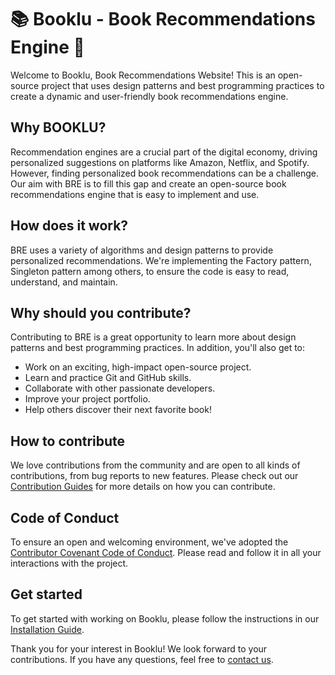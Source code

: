 # 📚 Booklu - Book Recommendations Engine 🚀

Welcome to Booklu, Book Recommendations Website! This is an open-source project that uses design patterns and best programming practices to create a dynamic and user-friendly book recommendations engine.

## Why BOOKLU?

Recommendation engines are a crucial part of the digital economy, driving personalized suggestions on platforms like Amazon, Netflix, and Spotify. However, finding personalized book recommendations can be a challenge. Our aim with BRE is to fill this gap and create an open-source book recommendations engine that is easy to implement and use.

## How does it work?

BRE uses a variety of algorithms and design patterns to provide personalized recommendations. We're implementing the Factory pattern, Singleton pattern among others, to ensure the code is easy to read, understand, and maintain.

## Why should you contribute?

Contributing to BRE is a great opportunity to learn more about design patterns and best programming practices. In addition, you'll also get to:

- Work on an exciting, high-impact open-source project.
- Learn and practice Git and GitHub skills.
- Collaborate with other passionate developers.
- Improve your project portfolio.
- Help others discover their next favorite book!

## How to contribute

We love contributions from the community and are open to all kinds of contributions, from bug reports to new features. Please check out our [Contribution Guides](CONTRIBUTING.md) for more details on how you can contribute.

## Code of Conduct

To ensure an open and welcoming environment, we've adopted the [Contributor Covenant Code of Conduct](CODE_OF_CONDUCT.md). Please read and follow it in all your interactions with the project.

## Get started

To get started with working on Booklu, please follow the instructions in our [Installation Guide](INSTALLATION.md).

Thank you for your interest in Booklu! We look forward to your contributions. If you have any questions, feel free to [contact us](mailto:your-email@example.com).

